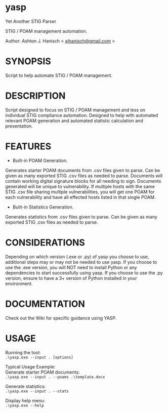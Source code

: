 # **yasp**  
Yet Another STIG Parser  
  
STIG / POAM management automation.  

Author: Ashton J. Hanisch < <ajhanisch@gmail.com> >  
  
# **SYNOPSIS**  
Script to help automate STIG / POAM management.

# **DESCRIPTION**  
Script designed to focus on STIG / POAM management and less on individual STIG compliance automation. Designed to help with automated relevant POAM generation and automated statistic calculation and presentation.

# **FEATURES**  
* Built-in POAM Generation. 
  
Generates starter POAM documents from .csv files given to parse. Can be given as many exported STIG .csv files as needed to parse. Documents will contain working digital signature blocks for all needing to sign. Documents generated will be unique to vulnerability. If multiple hosts with the same STIG .csv file sharing multiple vulnerabilities, you will get one POAM for each vulnerability and have all effected hosts listed in that single POAM.  

* Built-in Statistics Generation.  
  
Generates statistics from .csv files given to parse. Can be given as many exported STIG .csv files as needed to parse.  

# **CONSIDERATIONS**  
Depending on which version (.exe or .py) of yasp you choose to use, additional steps may or may not be needed to use yasp. If you choose to use the .exe version, you will NOT need to install Python or any dependencies to start successfully using yasp. If you choose to use the .py version, ensure to have a 3+ version of Python installed in your environment.
  
# **DOCUMENTATION**  
Check out the Wiki for specific guidance using YASP.  

# **USAGE**  
Running the tool:  
`.\yasp.exe --input . [options]`   
  
Typical Usage Example:  
Generate starter POAM documents:  
`.\yasp.exe --input . --poams .\template.docx`  
  
Generate statistics:  
`.\yasp.exe --input . --stats`  
  
Display help menu:  
`.\yasp.exe --help`  
